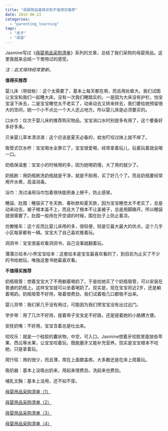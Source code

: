 ```yaml
---
title: "母婴物品值得买和不值得买推荐"
date: 2015-06-23
categories: 
  - "parenting_learning"
tags: 
  - "亲子"
  - "母婴"
---
```


Jasmine写过《[母婴用品采购清单](http://www.jfsay.com/archives/1046.html)》系列的文章，总结了我们采购的母婴用品。这里我就来总结一下使用过的感受。

_注：此文保持经常更新。_

**值得买推荐**

婴儿床（带蚊帐）：这个太需要了，基本上每天都在用，而且用处极大。我们试图让宝宝和我们一起睡大床，没有一次我们睡踏实的，一是因为大床没有护栏，怕宝宝滚下床去，二是宝宝睡觉太不老实了，动来动去又转来转去，我们要给她预留很大的空间，她一个小不点比一个大人还占地方。所以婴儿床是必须要买的。

口水巾：仅次于婴儿床的推荐购买物品，宝宝淌口水时别提多有用了，这个要备好多好多条。

贝亲婴儿草本清凉液：这个应该是夏天必备的，蚊虫叮咬过抹上就不痒了。

吸管式饮水杯：宝宝喝水全靠它了，宝宝很爱喝，经常拿着玩儿，玩着玩着就会喝一口。

奶瓶保温套：宝宝小的时候用的多，因为她喝奶慢，大了用的就少了。

奶瓶刷：用奶瓶刷洗奶瓶就是干净，就是不耐用，买了好几个了。而且奶瓶要经常用开水煮，高温消毒。

浴巾：洗过澡用浴巾包着很快能把身上擦干，防止感冒。

睡袋、肚围：睡袋买了冬天款、春秋款和夏天款，因为宝宝睡觉太不老实了，总是动来动去，被子根本盖不上，而且大了根本不让盖被子，总是用脚踢开。所以睡袋就很需要了。肚围一般用在开空调的时候，围在肚子上防止着凉。

仿滕推车：这个反而比婴儿床用的多，很轻便，轻是它最大最大的优点，这个几乎小区每家都有一辆。宝宝大了自己喜欢推着玩。

洞洞书：宝宝很喜欢看洞洞书，自己没事就翻着玩。

蒲蒲兰绘本/小熊宝宝绘本：这套绘本是宝宝最喜欢看的了，到目前为止买了不少的书给她玩，唯独这套书她最喜欢看。

**不值得买推荐**

奶瓶吸管：想着宝宝大了不用躺着喝奶了，于是给她买了个奶瓶吸管，可以安装在普通的奶瓶上。这样宝宝就可以坐着喝奶了。现实是，现在宝宝将近2岁，还是躺着喝奶。奶瓶吸管不好用，吸着很费劲，我们试着吸几口都吸不出来。

婴儿背带：我们家几乎没有用过，可能因为我们带宝宝没有出过远门。

学步带：用了几次不好用，提着带子宝宝走不好路，还是提着她的小胳膊方便。

安抚奶嘴：不好用，宝宝含着总是吐出来。

咬咬乐：就是一个硅胶的囊状物，中空，可入口。Jasmine想着牙咬胶里面放些苹果、西瓜等水果，让宝宝咬着玩，既能磨牙又能补充营养。现实是宝宝根本不咬她，只是拿着玩。

爬行毯：用的很少，而且薄，爬在上面膝盖疼。大多数还是在床上爬着玩。

吸奶器：基本上没吸出奶来，用起来很费劲，洗起来也费劲。

哺乳文胸：基本上没用，还不如不穿。

[母婴用品采购清单（1）](http://www.jfsay.com/archives/1046.html)

[母婴用品采购清单（2）](http://www.jfsay.com/archives/1008.html)

[母婴用品采购清单（3）](http://www.jfsay.com/archives/1001.html)

[母婴用品采购清单（4）](http://www.jfsay.com/archives/935.html)
